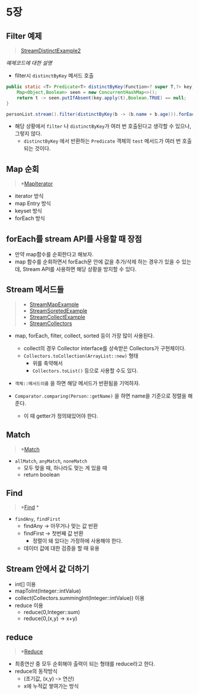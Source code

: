 # 5장

## Filter 예제

> [StreamDistinctExample2](./StreamDistinctExample2.java)

*예제코드에 대한 설명*
* filter시 `distinctByKey` 메서드 호출

```java
public static <T> Predicate<T> distinctByKey(Function<? super T,?> key){
    Map<Object,Boolean> seen = new ConcurrentHashMap<>();
    return t -> seen.putIfAbsent(key.apply(t),Boolean.TRUE) == null;
}
```

```java
personList.stream().filter(distinctByKey(b -> (b.name + b.age))).forEach(System.out::println);
```

* 해당 상황에서 `filter` 나 `distinctByKey`가 여러 번 호출된다고 생각할 수 있으나, 그렇지 않다.
  * `distinctByKey` 에서 반환하는 `Predicate` 객체의 `test` 메서드가 여러 번 호출되는 것이다.

## Map 순회

> *[MapIterator](./MapIteratorExample.java)

* iterator 방식
* map Entry 방식
* keyset 방식
* forEach 방식

## forEach를 stream API를 사용할 때 장점

* 만약 map함수를 순회한다고 해보자.
* map 함수를 순회하면서 forEach문 안에 값을 추가/삭제 하는 경우가 있을 수 있는데, Stream API를 사용하면 해당 상황을 방지할 수 있다.

## Stream 메서드들

> * [StreamMapExample](./StreamMapExample.java)
> * [StreamSoretedExample](./StreamSortedExample2.java)
> * [StreamCollectExample](./StreamCollectExample.java)
> * [StreamCollectors](./StreamCollectors.java)

* map, forEach, filter, collect, sorted 등이 가장 많이 사용된다.
  * collect의 경우 Collector interface를 상속받은 Collectors가 구현체이다.
  * `Collectors.toCollection(ArrayList::new)` 형태
    * 위를 축약해서
    * `Collectors.toList()` 등으로 사용할 수도 있다.

* `객체::메서드이름` 을 하면 해당 메서드가 반환됨을 기억하자.
* `Comparator.comparing(Person::getName)` 을 하면 name을 기준으로 정렬을 해준다.
  * 이 때 getter가 정의돼있어야 한다.

## Match

> *[Match](./Match.java)

* `allMatch`, `anyMatch`, `noneMatch`
  * 모두 맞을 때, 하나라도 맞는 게 있을 때
  * return boolean

## Find

> *[Find](./Find.java)
> *

* `findAny`, `findFirst`
  * findAny -> 아무거나 맞는 값 반환
  * findFirst -> 첫번째 값 반환
    * 정렬이 돼 있다는 가정하에 사용해야 한다.
  * 데이터 값에 대한 검증을 할 때 유용

## Stream 안에서 값 더하기

* int[] 이용
* mapToInt(Integer::intValue)
* collect(Collectors.summingInt(Integer::intValue)) 이용
* reduce 이용
  * reduce(0,Integer::sum)
  * reduce(0,(x,y) -> x+y)

## reduce

> *[Reduce](./Reduce.java)

* 최종연산 중 모두 순회해야 출력이 되는 형태를 reduce라고 한다.
* reduce의 동작방식
  * (초기값, (x,y) -> 연산)
  * x에 누적값 쌓여가는 방식